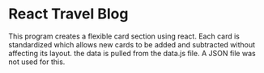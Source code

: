 # React Travel Blog

This program creates a flexible card section using react.  Each card is standardized which allows new cards to be added and subtracted without affecting its layout. the data is pulled from the data.js file.  A JSON file was not used for this.